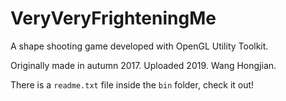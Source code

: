 # VeryVeryFrighteningMe
A shape shooting game developed with OpenGL Utility Toolkit.

Originally made in autumn 2017. Uploaded 2019.
Wang Hongjian.

There is a `readme.txt` file inside the `bin` folder, check it out!
